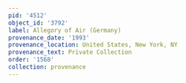 ```yaml
---
pid: '4512'
object_id: '3792'
label: Allegory of Air (Germany)
provenance_date: '1993'
provenance_location: United States, New York, NY
provenance_text: Private Collection
order: '1568'
collection: provenance
---
```


